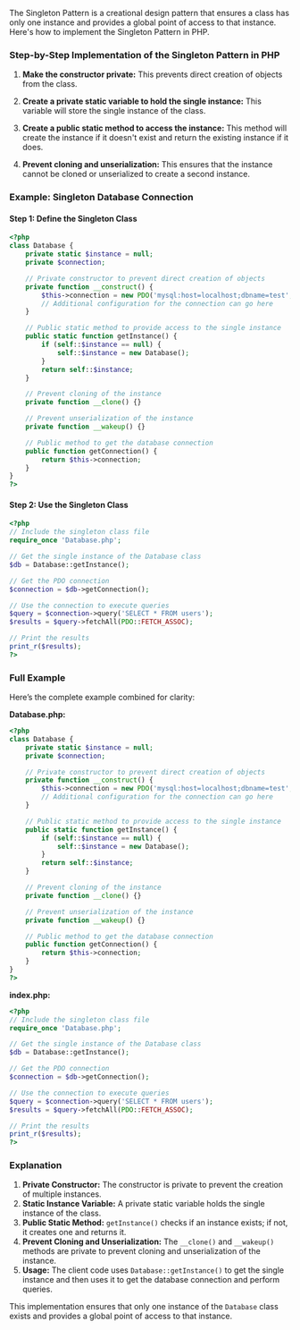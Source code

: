 The Singleton Pattern is a creational design pattern that ensures a class has only one instance and provides a global point of access to that instance. Here's how to implement the Singleton Pattern in PHP.

### Step-by-Step Implementation of the Singleton Pattern in PHP

1. **Make the constructor private:**
   This prevents direct creation of objects from the class.

2. **Create a private static variable to hold the single instance:**
   This variable will store the single instance of the class.

3. **Create a public static method to access the instance:**
   This method will create the instance if it doesn't exist and return the existing instance if it does.

4. **Prevent cloning and unserialization:**
   This ensures that the instance cannot be cloned or unserialized to create a second instance.

### Example: Singleton Database Connection

#### Step 1: Define the Singleton Class

```php
<?php
class Database {
    private static $instance = null;
    private $connection;

    // Private constructor to prevent direct creation of objects
    private function __construct() {
        $this->connection = new PDO('mysql:host=localhost;dbname=test', 'root', '');
        // Additional configuration for the connection can go here
    }

    // Public static method to provide access to the single instance
    public static function getInstance() {
        if (self::$instance == null) {
            self::$instance = new Database();
        }
        return self::$instance;
    }

    // Prevent cloning of the instance
    private function __clone() {}

    // Prevent unserialization of the instance
    private function __wakeup() {}

    // Public method to get the database connection
    public function getConnection() {
        return $this->connection;
    }
}
?>
```

#### Step 2: Use the Singleton Class

```php
<?php
// Include the singleton class file
require_once 'Database.php';

// Get the single instance of the Database class
$db = Database::getInstance();

// Get the PDO connection
$connection = $db->getConnection();

// Use the connection to execute queries
$query = $connection->query('SELECT * FROM users');
$results = $query->fetchAll(PDO::FETCH_ASSOC);

// Print the results
print_r($results);
?>
```

### Full Example

Here’s the complete example combined for clarity:

**Database.php:**

```php
<?php
class Database {
    private static $instance = null;
    private $connection;

    // Private constructor to prevent direct creation of objects
    private function __construct() {
        $this->connection = new PDO('mysql:host=localhost;dbname=test', 'root', '');
        // Additional configuration for the connection can go here
    }

    // Public static method to provide access to the single instance
    public static function getInstance() {
        if (self::$instance == null) {
            self::$instance = new Database();
        }
        return self::$instance;
    }

    // Prevent cloning of the instance
    private function __clone() {}

    // Prevent unserialization of the instance
    private function __wakeup() {}

    // Public method to get the database connection
    public function getConnection() {
        return $this->connection;
    }
}
?>
```

**index.php:**

```php
<?php
// Include the singleton class file
require_once 'Database.php';

// Get the single instance of the Database class
$db = Database::getInstance();

// Get the PDO connection
$connection = $db->getConnection();

// Use the connection to execute queries
$query = $connection->query('SELECT * FROM users');
$results = $query->fetchAll(PDO::FETCH_ASSOC);

// Print the results
print_r($results);
?>
```

### Explanation

1. **Private Constructor:** The constructor is private to prevent the creation of multiple instances.
2. **Static Instance Variable:** A private static variable holds the single instance of the class.
3. **Public Static Method:** `getInstance()` checks if an instance exists; if not, it creates one and returns it.
4. **Prevent Cloning and Unserialization:** The `__clone()` and `__wakeup()` methods are private to prevent cloning and unserialization of the instance.
5. **Usage:** The client code uses `Database::getInstance()` to get the single instance and then uses it to get the database connection and perform queries.

This implementation ensures that only one instance of the `Database` class exists and provides a global point of access to that instance.
